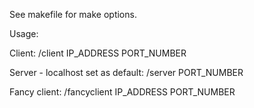 See makefile for make options.

Usage:

Client:
/client IP_ADDRESS PORT_NUMBER

Server - localhost set as default:
/server PORT_NUMBER

Fancy client:
/fancyclient IP_ADDRESS PORT_NUMBER

